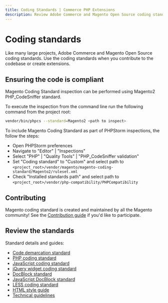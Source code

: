 ```yaml
---
title: Coding Standards | Commerce PHP Extensions
description: Review Adobe Commerce and Magento Open Source coding standards for different languages, including PHP, JavaScript, LESS, and jQuery. 
---
```


# Coding standards

<!-- This topic is referred to from Magento 2 code! Don't change the [URL](https://glossary.magento.com/url) without informing engineering! -->
<!-- Referring file: contributing.md owned by core -->

Like many large projects, Adobe Commerce and Magento Open Source coding standards. Use the coding standards when you contribute to the codebase or create extensions.

## Ensuring the code is compliant

Magento Coding Standard inspection can be performed using Magento2 PHP_CodeSniffer standard.

To execute the inspection from the command line run the following command from the project root:

```bash
vendor/bin/phpcs --standard=Magento2 <path to inspect>
```

To include Magento Coding Standard as part of PHPStorm inspections, the follow the steps:
- Open PHPStorm preferences
- Navigate to "Editor" | "Inspections"
- Select "PHP" | "Quality Tools" | "PHP_CodeSniffer validation"
- Set "Coding standard" to "Custom" and select path to `<project_root>/vendor/magento/magento-coding-standard/Magento2/ruleset.xml`
- Check "Installed standards path" and select path to `<project_root>/vendor/php-compatibility/PHPCompatibility`

## Contributing

Magento coding standard is created and maintained by all the Magento community! See the [Contribution guide](contributing.md) if you'd like to participate.

## Review the standards

Standard details and guides:
-  [Code demarcation standard](code-demarcation.md)
-  [PHP coding standard](php.md)
-  [JavaScript coding standard](js.md)
-  [jQuery widget coding standard](jquery-widgets.md)
-  [DocBlock standard](docblock.md)
-  [JavaScript DocBlock standard](js-docblock.md)
-  [LESS coding standard](less.md)
-  [HTML style guide](html-style-guide.md)
-  [Technical guidelines](technical-guidelines.md)
